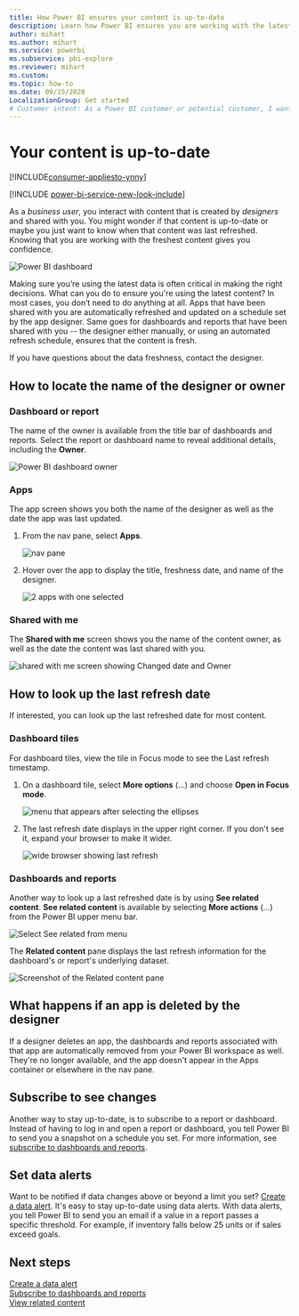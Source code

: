 ```yaml
---
title: How Power BI ensures your content is up-to-date
description: Learn how Power BI ensures you are working with the latest version of the data, report, dashboard, and app.
author: mihart
ms.author: mihart
ms.service: powerbi
ms.subservice: pbi-explore
ms.reviewer: mihart
ms.custom:  
ms.topic: how-to
ms.date: 09/15/2020
LocalizationGroup: Get started
# Customer intent: As a Power BI customer or potential customer, I want to be sure that I'm using the most-recent data and learn how to determine this.
---
```


# Your content is up-to-date

[!INCLUDE[consumer-appliesto-ynny](../includes/consumer-appliesto-ynny.md)]

[!INCLUDE [power-bi-service-new-look-include](../includes/power-bi-service-new-look-include.md)]

As a *business user*, you interact with content that is created by *designers* and shared with you. You might wonder if that content is up-to-date or maybe you just want to know when that content was last refreshed. Knowing that you are working with the freshest content gives you confidence.  
 
![Power BI dashboard](media/end-user-fresh/power-bi-dashboards.png)


Making sure you’re using the latest data is often critical in making the right decisions. What can you do to ensure you're using the latest content? In most cases, you don’t need to do anything at all. Apps that have been shared with you are automatically refreshed and updated on a schedule set by the app designer. Same goes for dashboards and reports that have been shared with you -- the designer either manually, or using an automated refresh schedule, ensures that the content is fresh.  

If you have questions about the data freshness, contact the designer.

## How to locate the name of the designer or owner

### Dashboard or report

The name of the owner is available from the title bar of dashboards and reports. Select the report or dashboard name to reveal additional details, including the **Owner**.

![Power BI dashboard owner](media/end-user-fresh/power-bi-designer.png)


### Apps

The app screen shows you both the name of the designer as well as the date the app was last updated.  

1. From the nav pane, select **Apps**.

    ![nav pane](media/end-user-fresh/power-bi-nav-apps.png)



2. Hover over the app to display the title, freshness date, and name of the designer. 

    ![2 apps with one selected](media/end-user-fresh/power-bi-apps.png)


### Shared with me
The **Shared with me** screen shows you the name of the content owner, as well as the date the content was last shared with you.

![shared with me screen showing Changed date and Owner](media/end-user-fresh/power-bi-shared.png) 


## How to look up the last refresh date
If interested, you can look up the last refreshed date for most content. 

### Dashboard tiles
For dashboard tiles, view the tile in Focus mode to see the Last refresh timestamp.

1. On a dashboard tile, select **More options** (...) and choose **Open in Focus mode**.

    ![menu that appears after selecting the ellipses](media/end-user-fresh/power-bi-fresh-focus.png)

2. The last refresh date displays in the upper right corner. If you don't see it, expand your browser to make it wider. 

    ![wide browser showing last refresh](media/end-user-fresh/power-bi-last-refresh.png)

### Dashboards and reports
Another way to look up a last refreshed date is by using **See  related content**.  **See related content** is available by selecting **More actions** (...) from the Power BI upper menu bar.

![Select See related from menu](media/end-user-fresh/power-bi-see-related.png)

The **Related content** pane displays the last refresh information for the dashboard's or report's underlying dataset.

![Screenshot of the Related content pane](media/end-user-fresh/power-bi-see-related-screen.png)

## What happens if an app is deleted by the designer

If a designer deletes an app, the dashboards and reports associated with that app are automatically removed from your Power BI workspace as well. They're no longer available, and the app doesn't appear in the Apps container or elsewhere in the nav pane.


## Subscribe to see changes
Another way to stay up-to-date, is to subscribe to a report or dashboard. Instead of having to log in and open a report or dashboard, you tell Power BI to send you a snapshot on a schedule you set.  For more information, see [subscribe to dashboards and reports](end-user-subscribe.md).

## Set data alerts
Want to be notified if data changes above or beyond a limit you set? [Create a data alert](end-user-alerts.md).  It's easy to stay up-to-date using data alerts. With data alerts, you tell Power BI to send you an email if a value in a report passes a specific threshold.  For example, if inventory falls below 25 units or if sales exceed goals.  

## Next steps
[Create a data alert](end-user-alerts.md)    
[Subscribe to dashboards and reports](end-user-subscribe.md)    
[View related content](end-user-related.md)    
